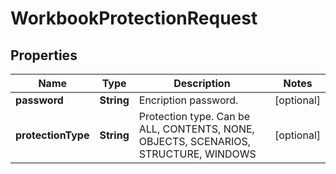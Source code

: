 
# WorkbookProtectionRequest

## Properties
Name | Type | Description | Notes
------------ | ------------- | ------------- | -------------
**password** | **String** | Encription password. |  [optional]
**protectionType** | **String** | Protection type. Can be ALL, CONTENTS, NONE, OBJECTS, SCENARIOS, STRUCTURE, WINDOWS   |  [optional]



